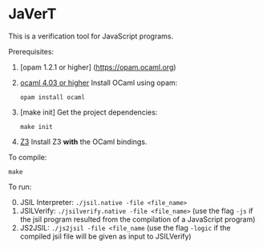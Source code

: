 # JaVerT

This is a verification tool for JavaScript programs. 

Prerequisites:

1. [opam 1.2.1 or higher] (https://opam.ocaml.org) 

2. [ocaml 4.03 or higher]([http://caml.inria.fr/ocaml/index.en.html)
    Install OCaml using opam:
    
    `opam install ocaml`

3. [make init]
    Get the project dependencies:

    `make init`

4. [Z3](https://github.com/Z3Prover/z3)
    Install Z3 **with** the OCaml bindings.


To compile: 

    make

To run:

0.  JSIL Interpreter: `./jsil.native -file <file_name>`
1.  JSILVerify: `./jsilverify.native -file <file_name>` 
    (use the flag `-js` if the jsil program resulted from the compilation of a JavaScript program)
3.  JS2JSIL: `./js2jsil -file <file_name`
    (use the flag `-logic` if the compiled jsil file will be given as input to JSILVerify) 




